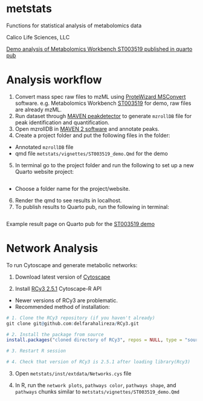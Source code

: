 # metstats
Functions for statistical analysis of metabolomics data

Calico Life Sciences, LLC

[Demo analysis of Metabolomics Workbench ST003519 published in quarto pub](https://delfarah.quarto.pub/metstats-demo---metabolomics-workbench-st003519-dd5a/)

# Analysis workflow

1. Convert mass spec raw files to mzML using [ProteWizard MSConvert](https://proteowizard.sourceforge.io/tools/msconvert.html) software.
e.g. Metabolomics Workbench [ST003519](https://www.metabolomicsworkbench.org/data/DRCCMetadata.php?Mode=Study&DataMode=AllData&StudyID=ST003519&StudyType=MS&ResultType=1#DataTabs) for demo, raw files are already mzML.
2. Run dataset through [MAVEN peakdetector](https://github.com/eugenemel/maven/releases) to generate ```mzrollDB``` file for peak identification and quantification.
3. Open mzrollDB in [MAVEN 2 software](https://www.mdpi.com/2218-1989/12/8/684) and annotate peaks.
4. Create a project folder and put the following files in the folder:
- Annotated ```mzrollDB``` file
- qmd file ```metstats/vignettes/ST003519_demo.Qmd``` for the demo

5. In terminal go to the project folder and run the following to set up a new Quarto website project:
```quarto create project my-website
```
- Choose a folder name for the project/website.

6. Render the qmd to see results in localhost.
7. To publish results to Quarto pub, run the following in terminal:
```quarto publish quarto-pub ST003519_demo.qmd
```

Example result page on Quarto pub for the [ST003519 demo](https://delfarah.quarto.pub/metstats-demo---metabolomics-workbench-st003519-dd5a/)

# Network Analysis

To run Cytoscape and generate metabolic networks:

1. Download latest version of [Cytoscape](https://cytoscape.org/download.html)

2. Install [RCy3 2.5.1](https://github.com/delfarahalireza/RCy3) Cytoscape-R API
- Newer versions of RCy3 are problematic.
- Recommended method of installation:

```r
# 1. Clone the RCy3 repository (if you haven't already)
git clone git@github.com:delfarahalireza/RCy3.git

# 2. Install the package from source
install.packages("cloned directory of RCy3", repos = NULL, type = "source")

# 3. Restart R session

# 4. Check that version of RCy3 is 2.5.1 after loading library(Rcy3)
```

3. Open ```metstats/inst/extdata/Networks.cys``` file

4. In R, run the ```network plots```, ```pathways color```, ```pathways shape```, and ```pathways``` chunks similar to ```metstats/vignettes/ST003519_demo.Qmd```




